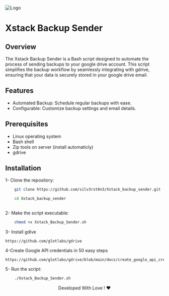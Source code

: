 
![Logo](https://dev-to-uploads.s3.amazonaws.com/uploads/articles/th5xamgrr6se0x5ro4g6.png)


# Xstack Backup Sender


## Overview
The Xstack Backup Sender is a Bash script designed to automate the process of sending backups to your google drive account. This script simplifies the backup workflow by seamlessly integrating with gdrive, ensuring that your data is securely stored in your  google drive email.


## Features

- Automated Backup: Schedule regular backups with ease.
- Configurable: Customize backup settings and email details.

## Prerequisites

- Linux operating system
- Bash shell
- Zip tools on server (install automaticly)
- gdrive
## Installation

1- Clone the repository:

```bash
    git clone https://github.com/silv3rst0n3/Xstack_backup_sender.git

    cd Xstack_backup_sender
    
```

2- Make the script executable:


```bash
    chmod +x Xstack_Backup_Sender.sh
```

3- Install gdive

```
https://github.com/glotlabs/gdrive
```

4-Create Google API credentials in 50 easy steps

```
https://github.com/glotlabs/gdrive/blob/main/docs/create_google_api_credentials.md
```

5- Run the script:

```bash
    ./Xstack_Backup_Sender.sh
```


<div align="center"> Developed With Love ! ❤️</div>
